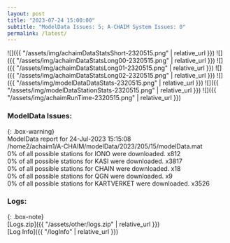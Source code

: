 ```yaml
---
layout: post
title: "2023-07-24 15:00:00"
subtitle: "ModelData Issues: 5; A-CHAIM System Issues: 0"
permalink: /latest/
---
```


![]({{ "/assets/img/achaimDataStatsShort-2320515.png" | relative_url }})
![]({{ "/assets/img/achaimDataStatsLong00-2320515.png" | relative_url }})
![]({{ "/assets/img/achaimDataStatsLong01-2320515.png" | relative_url }})
![]({{ "/assets/img/achaimDataStatsLong02-2320515.png" | relative_url }})
![]({{ "/assets/img/modelDataDataStats-2320515.png" | relative_url }})
![]({{ "/assets/img/modelDataStationStats-2320515.png" | relative_url }})
![]({{ "/assets/img/achaimRunTime-2320515.png" | relative_url }})


### ModelData Issues:  
  
{: .box-warning}  
 ModelData report for 24-Jul-2023 15:15:08   
 /home2/achaim1/A-CHAIM/modelData/2023/205/15/modelData.mat   
 0% of all possible stations for IONO were downloaded. x812   
 0% of all possible stations for KASI were downloaded. x3817   
 0% of all possible stations for CHAIN were downloaded. x18   
 0% of all possible stations for QGN were downloaded. x9   
 0% of all possible stations for KARTVERKET were downloaded. x3526   
  


### Logs:  
  
{: .box-note}  
[Logs.zip]({{ "/assets/other/logs.zip" | relative_url }})  
[Log Info]({{ "/logInfo" | relative_url }})  
